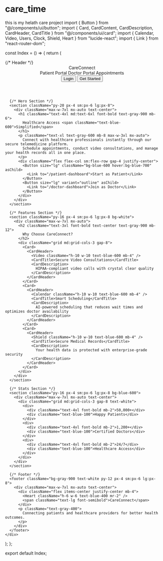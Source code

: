 # care_time
this is my helath care project
import { Button } from "@/components/ui/button";
import { Card, CardContent, CardDescription, CardHeader, CardTitle } from "@/components/ui/card";
import { Calendar, Video, Users, Clock, Shield, Heart } from "lucide-react";
import { Link } from "react-router-dom";

const Index = () => {
  return (
    <div className="min-h-screen bg-gradient-to-br from-blue-50 to-white">
      {/* Header */}
      <header className="bg-white shadow-sm border-b">
        <div className="max-w-7xl mx-auto px-4 sm:px-6 lg:px-8">
          <div className="flex justify-between items-center h-16">
            <div className="flex items-center">
              <Heart className="h-8 w-8 text-blue-600 mr-2" />
              <span className="text-xl font-bold text-gray-900">CareConnect</span>
            </div>
            <nav className="hidden md:flex space-x-8">
              <Link to="/patient-dashboard" className="text-gray-700 hover:text-blue-600">Patient Portal</Link>
              <Link to="/doctor-dashboard" className="text-gray-700 hover:text-blue-600">Doctor Portal</Link>
              <Link to="/appointments" className="text-gray-700 hover:text-blue-600">Appointments</Link>
            </nav>
            <div className="flex space-x-4">
              <Button variant="outline" asChild>
                <Link to="/login">Login</Link>
              </Button>
              <Button asChild>
                <Link to="/register">Get Started</Link>
              </Button>
            </div>
          </div>
        </div>
      </header>

      {/* Hero Section */}
      <section className="py-20 px-4 sm:px-6 lg:px-8">
        <div className="max-w-7xl mx-auto text-center">
          <h1 className="text-4xl md:text-6xl font-bold text-gray-900 mb-6">
            Healthcare Access <span className="text-blue-600">Simplified</span>
          </h1>
          <p className="text-xl text-gray-600 mb-8 max-w-3xl mx-auto">
            Connect with healthcare professionals instantly through our secure telemedicine platform. 
            Schedule appointments, conduct video consultations, and manage your health records all in one place.
          </p>
          <div className="flex flex-col sm:flex-row gap-4 justify-center">
            <Button size="lg" className="bg-blue-600 hover:bg-blue-700" asChild>
              <Link to="/patient-dashboard">Start as Patient</Link>
            </Button>
            <Button size="lg" variant="outline" asChild>
              <Link to="/doctor-dashboard">Join as Doctor</Link>
            </Button>
          </div>
        </div>
      </section>

      {/* Features Section */}
      <section className="py-16 px-4 sm:px-6 lg:px-8 bg-white">
        <div className="max-w-7xl mx-auto">
          <h2 className="text-3xl font-bold text-center text-gray-900 mb-12">
            Why Choose CareConnect?
          </h2>
          <div className="grid md:grid-cols-3 gap-8">
            <Card>
              <CardHeader>
                <Video className="h-10 w-10 text-blue-600 mb-4" />
                <CardTitle>Secure Video Consultations</CardTitle>
                <CardDescription>
                  HIPAA-compliant video calls with crystal clear quality
                </CardDescription>
              </CardHeader>
            </Card>
            <Card>
              <CardHeader>
                <Calendar className="h-10 w-10 text-blue-600 mb-4" />
                <CardTitle>Smart Scheduling</CardTitle>
                <CardDescription>
                  AI-powered scheduling that reduces wait times and optimizes doctor availability
                </CardDescription>
              </CardHeader>
            </Card>
            <Card>
              <CardHeader>
                <Shield className="h-10 w-10 text-blue-600 mb-4" />
                <CardTitle>Secure Medical Records</CardTitle>
                <CardDescription>
                  Your health data is protected with enterprise-grade security
                </CardDescription>
              </CardHeader>
            </Card>
          </div>
        </div>
      </section>

      {/* Stats Section */}
      <section className="py-16 px-4 sm:px-6 lg:px-8 bg-blue-600">
        <div className="max-w-7xl mx-auto text-center">
          <div className="grid md:grid-cols-3 gap-8 text-white">
            <div>
              <div className="text-4xl font-bold mb-2">50,000+</div>
              <div className="text-blue-100">Happy Patients</div>
            </div>
            <div>
              <div className="text-4xl font-bold mb-2">1,200+</div>
              <div className="text-blue-100">Certified Doctors</div>
            </div>
            <div>
              <div className="text-4xl font-bold mb-2">24/7</div>
              <div className="text-blue-100">Healthcare Access</div>
            </div>
          </div>
        </div>
      </section>

      {/* Footer */}
      <footer className="bg-gray-900 text-white py-12 px-4 sm:px-6 lg:px-8">
        <div className="max-w-7xl mx-auto text-center">
          <div className="flex items-center justify-center mb-4">
            <Heart className="h-6 w-6 text-blue-400 mr-2" />
            <span className="text-lg font-semibold">CareConnect</span>
          </div>
          <p className="text-gray-400">
            Connecting patients and healthcare providers for better health outcomes.
          </p>
        </div>
      </footer>
    </div>
  );
};

export default Index;
